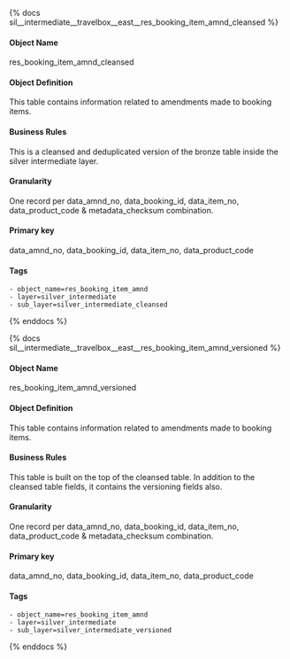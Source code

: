 {% docs sil__intermediate__travelbox__east__res_booking_item_amnd_cleansed %}

#### Object Name
res_booking_item_amnd_cleansed

#### Object Definition
This table contains information related to amendments made to booking items.

#### Business Rules
This is a cleansed and deduplicated version of the bronze table inside the silver intermediate layer.

#### Granularity
One record per data_amnd_no, data_booking_id, data_item_no, data_product_code & metadata_checksum combination.

#### Primary key
data_amnd_no, data_booking_id, data_item_no, data_product_code

#### Tags
    - object_name=res_booking_item_amnd
    - layer=silver_intermediate
    - sub_layer=silver_intermediate_cleansed

{% enddocs %}

{% docs sil__intermediate__travelbox__east__res_booking_item_amnd_versioned %}

#### Object Name
res_booking_item_amnd_versioned

#### Object Definition
This table contains information related to amendments made to booking items.

#### Business Rules
This table is built on the top of the cleansed table. In addition to the cleansed table fields, it contains the versioning fields also.

#### Granularity
One record per data_amnd_no, data_booking_id, data_item_no, data_product_code & metadata_checksum combination.

#### Primary key
data_amnd_no, data_booking_id, data_item_no, data_product_code

#### Tags
    - object_name=res_booking_item_amnd
    - layer=silver_intermediate
    - sub_layer=silver_intermediate_versioned

{% enddocs %}